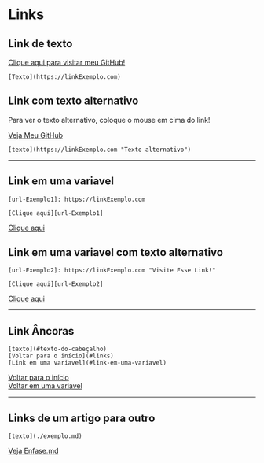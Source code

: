 # Links

## Link de texto

[Clique aqui para visitar meu GitHub!](https://github.com/joaoazevedoJS)

`[Texto](https://linkExemplo.com)`

## Link com texto alternativo

Para ver o texto alternativo, coloque o mouse em cima do link!

[Veja Meu GitHub](https://github.com/joaoazevedoJS "Visite já o github de João Azevedo")

`[texto](https://linkExemplo.com "Texto alternativo")`

---

## Link em uma variavel

    [url-Exemplo1]: https://linkExemplo.com

    [Clique aqui][url-Exemplo1]

[url-Git1]: https://github.com/joaoazevedoJS
[Clique aqui][url-Git1]

## Link em uma variavel com texto alternativo

    [url-Exemplo2]: https://linkExemplo.com "Visite Esse Link!"

    [Clique aqui][url-Exemplo2]

[url-Git2]: https://github.com/joaoazevedoJS "Visite Esse Link!"
[Clique aqui][url-Git2]

---

## Link Âncoras

    [texto](#texto-do-cabeçalho)
    [Voltar para o início](#links)
    [Link em uma variavel](#link-em-uma-variavel)

[Voltar para o início](#links)  
[Voltar em uma variavel](#link-em-uma-variavel)

---

## Links de um artigo para outro

`[texto](./exemplo.md)`

[Veja Enfase.md](./Enfase.md)
